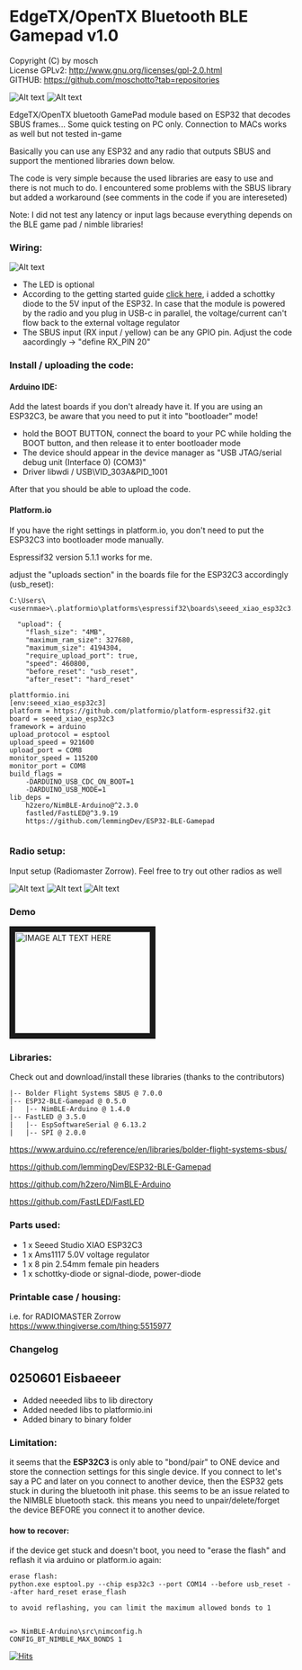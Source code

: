 # EdgeTX/OpenTX Bluetooth BLE Gamepad  v1.0

Copyright (C) by mosch   
License GPLv2: http://www.gnu.org/licenses/gpl-2.0.html       
GITHUB: https://github.com/moschotto?tab=repositories 

![Alt text](https://github.com/moschotto/OpenTX_EdgeTX_Bluetooth_GamePad/blob/main/Media/front.png)
![Alt text](https://github.com/moschotto/OpenTX_EdgeTX_Bluetooth_GamePad/blob/main/Media/IMG_0454.jpg)

EdgeTX/OpenTX bluetooth GamePad module based on ESP32 that decodes SBUS frames... 
Some quick testing on PC only. Connection to MACs works as well but not tested in-game

Basically you can use any ESP32 and any radio that outputs SBUS and support the mentioned libraries down below.

The code is very simple because the used libraries are easy to use and there is not much to do. I encountered some problems with the SBUS library but added a workaround (see comments in the code if you are intereseted)

Note: I did not test any latency or input lags because everything depends on the BLE game pad / nimble libraries!

### Wiring:

![Alt text](https://github.com/moschotto/OpenTX_EdgeTX_Bluetooth_GamePad/blob/main/Media/wiring-diagram.png)

- The LED is optional
- According to the getting started guide <a href="https://wiki.seeedstudio.com/XIAO_ESP32C3_Getting_Started/">click here</a>, i added a schottky diode to the 5V input of the ESP32. In case that the module is powered by the radio and you plug in USB-c in parallel, the voltage/current can't flow back to the external voltage regulator
- The SBUS input (RX input / yellow) can be any GPIO pin. Adjust the code aacordingly -> "define RX_PIN 20"

### Install / uploading the code:

#### Arduino IDE:

Add the latest boards if you don't already have it. If you are using an ESP32C3, be aware that you need to put it into "bootloader" mode!

- hold the BOOT BUTTON, connect the board to your PC while holding the BOOT button, and then release it to enter bootloader mode
- The device should appear in the device manager as "USB JTAG/serial debug unit (Interface 0) (COM3)" 
- Driver libwdi / USB\VID_303A&PID_1001

After that you should be able to upload the code.

#### Platform.io

If you have the right settings in platform.io, you don't need to put the ESP32C3 into bootloader mode manually.

Espressif32 version 5.1.1 works for me.

adjust the "uploads section" in the boards file for the ESP32C3 accordingly (usb_reset):

```
C:\Users\<usernmae>\.platformio\platforms\espressif32\boards\seeed_xiao_esp32c3.json
  
  "upload": {
    "flash_size": "4MB",
    "maximum_ram_size": 327680,
    "maximum_size": 4194304,
    "require_upload_port": true,
    "speed": 460800,
	"before_reset": "usb_reset",
	"after_reset": "hard_reset"
```



```
plattformio.ini
[env:seeed_xiao_esp32c3]
platform = https://github.com/platformio/platform-espressif32.git
board = seeed_xiao_esp32c3
framework = arduino
upload_protocol = esptool
upload_speed = 921600
upload_port = COM8
monitor_speed = 115200
monitor_port = COM8
build_flags = 
	-DARDUINO_USB_CDC_ON_BOOT=1
	-DARDUINO_USB_MODE=1
lib_deps = 
	h2zero/NimBLE-Arduino@^2.3.0
	fastled/FastLED@^3.9.19
	https://github.com/lemmingDev/ESP32-BLE-Gamepad


```
### Radio setup:

Input setup (Radiomaster Zorrow). Feel free to try out other radios as well

![Alt text](https://github.com/moschotto/OpenTX_EdgeTX_Bluetooth_GamePad/blob/main/Media/SBUS.png)
![Alt text](https://github.com/moschotto/OpenTX_EdgeTX_Bluetooth_GamePad/blob/main/Media/Mixer1.png)
![Alt text](https://github.com/moschotto/OpenTX_EdgeTX_Bluetooth_GamePad/blob/main/Media/Mixer2.png)


### Demo
<a href="http://www.youtube.com/watch?feature=player_embedded&v=TKDMgXqkkfQ" target="_blank"><img src="http://img.youtube.com/vi/TKDMgXqkkfQ/0.jpg" 
alt="IMAGE ALT TEXT HERE" width="240" height="180" border="10" /></a>

### Libraries:

Check out and download/install these libraries (thanks to the contributors)

```
|-- Bolder Flight Systems SBUS @ 7.0.0
|-- ESP32-BLE-Gamepad @ 0.5.0
|   |-- NimBLE-Arduino @ 1.4.0
|-- FastLED @ 3.5.0
|   |-- EspSoftwareSerial @ 6.13.2
|   |-- SPI @ 2.0.0

```
https://www.arduino.cc/reference/en/libraries/bolder-flight-systems-sbus/

https://github.com/lemmingDev/ESP32-BLE-Gamepad

https://github.com/h2zero/NimBLE-Arduino

https://github.com/FastLED/FastLED

### Parts used:

- 1 x Seeed Studio XIAO ESP32C3
- 1 x Ams1117 5.0V voltage regulator 
- 1 x 8 pin 2.54mm female pin headers
- 1 x schottky-diode or signal-diode, power-diode

### Printable case / housing:
i.e. for RADIOMASTER Zorrow  
https://www.thingiverse.com/thing:5515977

### Changelog

## 0250601  Eisbaeeer ##
  - Added neeeded libs to lib directory
  - Added needed libs to platformio.ini
  - Added binary to binary folder

### Limitation:

it seems that the **ESP32C3** is only able to "bond/pair" to ONE device and store the connection settings for this single device. If you connect to let's say a PC and later on you connect to another device, then the ESP32 gets stuck in during the bluetooth init phase. this seems to be an issue related to the NIMBLE bluetooth stack. this means you need to unpair/delete/forget the device BEFORE you connect it to another device. 

#### how to recover:
if the device get stuck and doesn't boot, you need to "erase the flash" and reflash it via arduino or platform.io again:

```
erase flash:
python.exe esptool.py --chip esp32c3 --port COM14 --before usb_reset --after hard_reset erase_flash

to avoid reflashing, you can limit the maximum allowed bonds to 1 


=> NimBLE-Arduino\src\nimconfig.h
CONFIG_BT_NIMBLE_MAX_BONDS 1
```

[![Hits](https://hits.seeyoufarm.com/api/count/incr/badge.svg?url=https%3A%2F%2Fgithub.com%2Fmoschotto%2FOpenTX_EdgeTX_Bluetooth_GamePad&count_bg=%2379C83D&title_bg=%23555555&icon=&icon_color=%23E7E7E7&title=hits&edge_flat=false)](https://hits.seeyoufarm.com)
